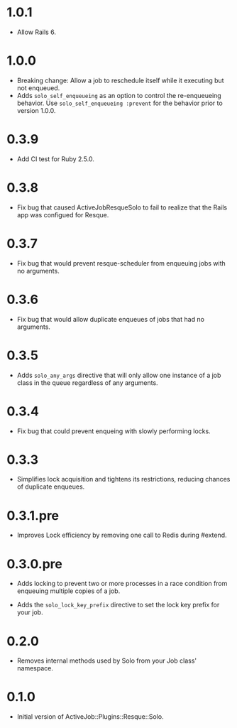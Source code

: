 # 1.0.1

* Allow Rails 6.

# 1.0.0

* Breaking change: Allow a job to reschedule itself while it executing but not enqueued.
* Adds `solo_self_enqueueing` as an option to control the re-enqueueing behavior. Use `solo_self_enqueueing :prevent` for the behavior prior to version 1.0.0.

# 0.3.9

* Add CI test for Ruby 2.5.0.

# 0.3.8

* Fix bug that caused ActiveJobResqueSolo to fail to realize that the Rails app was configued for Resque.

# 0.3.7

* Fix bug that would prevent resque-scheduler from enqueuing jobs with no arguments.

# 0.3.6

* Fix bug that would allow duplicate enqueues of jobs that had no arguments.

# 0.3.5

* Adds `solo_any_args` directive that will only allow one instance of a job class in the queue regardless of any arguments.

# 0.3.4

* Fix bug that could prevent enqueing with slowly performing locks.

# 0.3.3

* Simplifies lock acquisition and tightens its restrictions, reducing chances of duplicate enqueues.

# 0.3.1.pre

* Improves Lock efficiency by removing one call to Redis during #extend.

# 0.3.0.pre

* Adds locking to prevent two or more processes in a race condition from enqueuing multiple copies of a job.

* Adds the `solo_lock_key_prefix` directive to set the lock key prefix for your job.

# 0.2.0

* Removes internal methods used by Solo from your Job class' namespace.

# 0.1.0

* Initial version of ActiveJob::Plugins::Resque::Solo.
